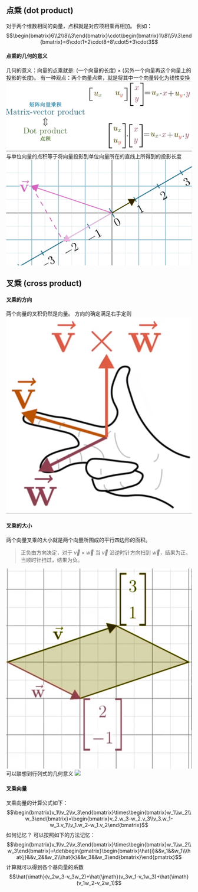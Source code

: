 ## 点乘 (dot product)
对于两个维数相同的向量，点积就是对应项相乘再相加。
例如：
$$\begin{bmatrix}6\\2\\8\\3\end{bmatrix}\cdot\begin{bmatrix}1\\8\\5\\3\end{bmatrix}=6\cdot1+2\cdot8+8\cdot5+3\cdot3$$
#### 点乘的几何的意义
几何的意义：向量的点乘就是: (一个向量的长度) $\times$ (另外一个向量再这个向量上的投影的长度)。
有一种观点：两个向量点乘，就是将其中一个向量转化为线性变换
![700](public/img41.png)
  与单位向量的点积等于将向量投影到单位向量所在的直线上所得到的投影长度
![325](public/img42.png)
## 叉乘 (cross product)
#### 叉乘的方向
两个向量的叉积仍然是向量。
方向的确定满足右手定则
![150](public/img44.png)
#### 叉乘的大小
两个向量叉乘的大小就是两个向量所围成的平行四边形的面积。
>正负由方向决定，对于 $\vec{v}\times\vec{w}$ 当 $\vec{v}$ 沿逆时针方向扫到 $\vec{w}$，结果为正。当顺时针扫过，结果为负。

![250](public/img45.png)
可以联想到行列式的几何意义 ![](笔记/✍️%20文档工程/数学基础/3.%20行列式.md#^9c3004)
#### 叉乘向量
叉乘向量的计算公式如下：
$$\begin{bmatrix}v_1\\v_2\\v_3\end{bmatrix}\times\begin{bmatrix}w_1\\w_2\\w_3\end{bmatrix}=\begin{bmatrix}v_2.w_3-w_2.v_3\\v_3.w_1-w_3.v_1\\v_1.w_2-w_1.v_2\end{bmatrix}$$
如何记忆？
可以按照如下的方法记忆：
$$\begin{bmatrix}v_1\\v_2\\v_3\end{bmatrix}\times\begin{bmatrix}w_1\\w_2\\w_3\end{bmatrix}=\det\begin{pmatrix}\begin{bmatrix}\hat{i}&&v_1&&w_1\\\hat{j}&&v_2&&w_2\\\hat{k}&&v_3&&w_3\end{bmatrix}\end{pmatrix}$$
计算就可以得到各个基向量的系数
$$\hat{\imath}(v_2w_3-v_3w_2)+\hat{\jmath}(v_3w_1-v_1w_3)+\hat{\imath}(v_1w_2-v_2w_1)$$
